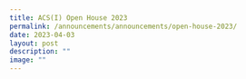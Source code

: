 ```yaml
---
title: ACS(I) Open House 2023
permalink: /announcements/announcements/open-house-2023/
date: 2023-04-03
layout: post
description: ""
image: ""
---
```


